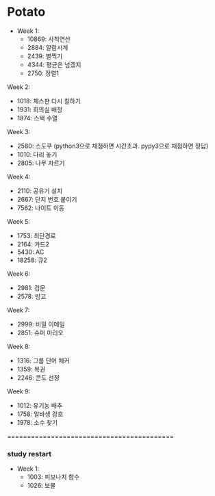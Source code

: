 # Potato

* Week 1: 
   * 10869: 사칙연산
   * 2884: 알람시계
   * 2439: 별찍기
   * 4344: 평균은 넘겠지
   * 2750: 정렬1

Week 2:
   * 1018: 체스판 다시 칠하기
   * 1931: 회의실 배정
   * 1874: 스택 수열

Week 3:
   * 2580: 스도쿠 (python3으로 채점하면 시간초과. pypy3으로 채점하면 정답)
   * 1010: 다리 놓기
   * 2805: 나무 자르기

Week 4: 
   * 2110: 공유기 설치
   * 2667: 단지 번호 붙이기
   * 7562: 나이트 이동

Week 5:
   * 1753: 최단경로
   * 2164: 카드2
   * 5430: AC
   * 18258: 큐2

Week 6:
   * 2981: 검문
   * 2578: 빙고

Week 7:
   * 2999: 비밀 이메일
   * 2851: 슈퍼 마리오

Week 8:
   * 1316: 그룹 단어 체커
   * 1359: 복권
   * 2246: 콘도 선정

Week 9:
   * 1012: 유기농 배추
   * 1758: 알바생 강호
   * 1978: 소수 찾기


==========================================

### study restart

* Week 1:
   * 1003: 피보나치 함수
   * 1026: 보물